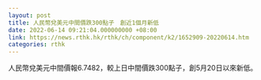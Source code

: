 ```yaml
---
layout: post
title: 人民幣兌美元中間價跌300點子　創近1個月新低
date: 2022-06-14 09:21:04.000000000 +08:00
link: https://news.rthk.hk/rthk/ch/component/k2/1652909-20220614.htm
categories: rthk
---
```


人民幣兌美元中間價報6.7482，較上日中間價跌300點子，創5月20日以來新低。
